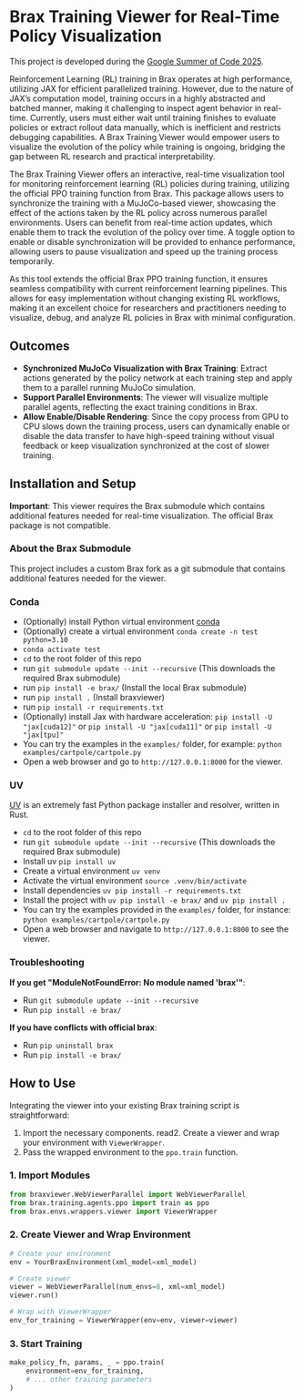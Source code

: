 # Brax Training Viewer for Real-Time Policy Visualization

This project is developed during the [Google Summer of Code 2025](https://summerofcode.withgoogle.com/programs/2025/projects/Xm0toJHl).

Reinforcement Learning (RL) training in Brax operates at high performance, utilizing JAX for efficient parallelized training. However, due to the nature of JAX’s computation model, training occurs in a highly abstracted and batched manner, making it challenging to inspect agent behavior in real-time. Currently, users must either wait until training finishes to evaluate policies or extract rollout data manually, which is inefficient and restricts debugging capabilities. A Brax Training Viewer would empower users to visualize the evolution of the policy while training is ongoing, bridging the gap between RL research and practical interpretability.

The Brax Training Viewer offers an interactive, real-time visualization tool for monitoring reinforcement learning (RL) policies during training, utilizing the official PPO training function from Brax. This package allows users to synchronize the training with a MuJoCo-based viewer, showcasing the effect of the actions taken by the RL policy across numerous parallel environments. Users can benefit from real-time action updates, which enable them to track the evolution of the policy over time. A toggle option to enable or disable synchronization will be provided to enhance performance, allowing users to pause visualization and speed up the training process temporarily.

As this tool extends the official Brax PPO training function, it ensures seamless compatibility with current reinforcement learning pipelines. This allows for easy implementation without changing existing RL workflows, making it an excellent choice for researchers and practitioners needing to visualize, debug, and analyze RL policies in Brax with minimal configuration.

## Outcomes

* **Synchronized MuJoCo Visualization with Brax Training**: Extract actions generated by the policy network at each training step and apply them to a parallel running MuJoCo simulation.
* **Support Parallel Environments**: The viewer will visualize multiple parallel agents, reflecting the exact training conditions in Brax.
* **Allow Enable/Disable Rendering**: Since the copy process from GPU to CPU slows down the training process, users can dynamically enable or disable the data transfer to have high-speed training without visual feedback or keep visualization synchronized at the cost of slower training.

## Installation and Setup

**Important**: This viewer requires the Brax submodule which contains additional features needed for real-time visualization. The official Brax package is not compatible.

### About the Brax Submodule
This project includes a custom Brax fork as a git submodule that contains additional features needed for the viewer.

### Conda
-   (Optionally) install Python virtual environment [conda](https://www.anaconda.com/docs/getting-started/miniconda/main)
-   (Optionally) create a virtual environment `conda create -n test python=3.10`
-   `conda activate test`
-   `cd` to the root folder of this repo
-   run `git submodule update --init --recursive` (This downloads the required Brax submodule)
-   run `pip install -e brax/` (Install the local Brax submodule)
-   run `pip install .` (Install braxviewer)
-   run `pip install -r requirements.txt`
-   (Optionally) install Jax with hardware acceleration: `pip install -U "jax[cuda12]"` or `pip install -U "jax[cuda11]"` or `pip install -U "jax[tpu]"`
-   You can try the examples in the `examples/` folder, for example: `python examples/cartpole/cartpole.py`
-   Open a web browser and go to `http://127.0.0.1:8000` for the viewer.

### UV
[UV](https://github.com/astral-sh/uv) is an extremely fast Python package installer and resolver, written in Rust.
-   `cd` to the root folder of this repo
-   run `git submodule update --init --recursive` (This downloads the required Brax submodule)
-   Install uv `pip install uv`
-   Create a virtual environment `uv venv`
-   Activate the virtual environment `source .venv/bin/activate`
-   Install dependencies `uv pip install -r requirements.txt`
-   Install the project with `uv pip install -e brax/` and `uv pip install .`
-   You can try the examples provided in the `examples/` folder, for instance: `python examples/cartpole/cartpole.py`
-   Open a web browser and navigate to `http://127.0.0.1:8000` to see the viewer.

### Troubleshooting

**If you get "ModuleNotFoundError: No module named 'brax'"**:
- Run `git submodule update --init --recursive`
- Run `pip install -e brax/`

**If you have conflicts with official brax**:
- Run `pip uninstall brax`
- Run `pip install -e brax/`


## How to Use

Integrating the viewer into your existing Brax training script is straightforward:
1. Import the necessary components.
read2. Create a viewer and wrap your environment with `ViewerWrapper`.
3. Pass the wrapped environment to the `ppo.train` function.



### 1. Import Modules
```python
from braxviewer.WebViewerParallel import WebViewerParallel
from brax.training.agents.ppo import train as ppo
from brax.envs.wrappers.viewer import ViewerWrapper
```

### 2. Create Viewer and Wrap Environment
```python
# Create your environment
env = YourBraxEnvironment(xml_model=xml_model)

# Create viewer
viewer = WebViewerParallel(num_envs=8, xml=xml_model)
viewer.run()

# Wrap with ViewerWrapper
env_for_training = ViewerWrapper(env=env, viewer=viewer)
```

### 3. Start Training
```python
make_policy_fn, params, _ = ppo.train(
    environment=env_for_training,
    # ... other training parameters
)
```
